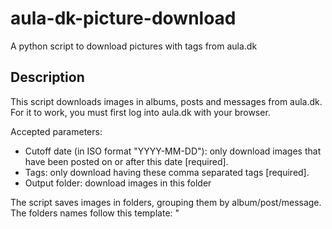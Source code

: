 # aula-dk-picture-download
A python script to download pictures with tags from aula.dk

## Description 
This script downloads images in albums, posts and messages from aula.dk.
For it to work, you must first log into aula.dk with your browser.

Accepted parameters:

- Cutoff date (in ISO format "YYYY-MM-DD"): only download images that have been posted on or after this date [required].
- Tags: only download having these comma separated tags [required].
- Output folder: download images in this folder

The script saves images in folders, grouping them by album/post/message. The folders names follow this template: "<YYYY-MM-DD> <Title>"

Tested to work on Windows 10, after logging into aula.dk with Firefox.

## Usage Example
```bash
python .\aula_download_albums_with_tags.py "2023-01-09" "Name1 Surname1,Name2 Surname2" "output"
```